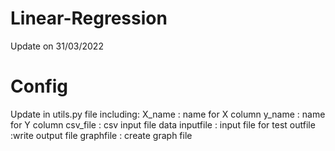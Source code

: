 # Linear-Regression
Update on 31/03/2022
# Config
Update in utils.py file including:
X_name : name for X column
y_name : name for Y column
csv_file : csv input file data
inputfile : input file for test
outfile :write output file
graphfile : create graph file
